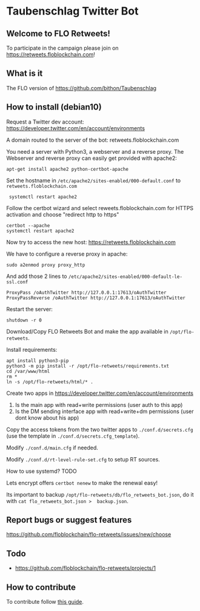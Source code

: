 # Taubenschlag Twitter Bot
## Welcome to FLO Retweets! 
To participate in the campaign please join on https://retweets.floblockchain.com!
## What is it
The FLO version of https://github.com/bithon/Taubenschlag
## How to install (debian10)
Request a Twitter dev account: https://developer.twitter.com/en/account/environments

A domain routed to the server of the bot: retweets.floblockchain.com

You need a server with Python3, a webserver and a reverse proxy. The Webserver and reverse proxy can easily get provided with apache2:
```
apt-get install apache2 python-certbot-apache
```
Set the hostname in `/etc/apache2/sites-enabled/000-default.conf` to `retweets.floblockchain.com`
```
 systemctl restart apache2
```
Follow the certbot wizard and select reweets.floblockchain.com for HTTPS activation and choose "redirect http to https"
```
certbot --apache
systemctl restart apache2
```
Now try to access the new host: https://retweets.floblockchain.com

We have to configure a reverse proxy in apache:
```
sudo a2enmod proxy proxy_http
```
And add those 2 lines to `/etc/apache2/sites-enabled/000-default-le-ssl.conf`
```
ProxyPass /oAuthTwitter http://127.0.0.1:17613/oAuthTwitter
ProxyPassReverse /oAuthTwitter http://127.0.0.1:17613/oAuthTwitter
```
Restart the server:
```
shutdown -r 0
```
Download/Copy FLO Retweets Bot and make the app available in `/opt/flo-retweets`.

Install requirements:
```
apt install python3-pip
python3 -m pip install -r /opt/flo-retweets/requirements.txt
cd /var/www/html 
rm *
ln -s /opt/flo-retweets/html/* .
```
Create two apps in https://developer.twitter.com/en/account/environments
1. Is the main app with read+write permissions (user auth to this app)
2. Is the DM sending interface app with read+write+dm permissions (user dont know about his app)

Copy the access tokens from the two twitter apps to `./conf.d/secrets.cfg` (use the template in 
`./conf.d/secrets.cfg_template`).

Modify `./conf.d/main.cfg` if needed.

Modify `./conf.d/rt-level-rule-set.cfg` to setup RT sources.

How to use systemd? TODO

Lets encrypt offers `certbot nenew` to make the renewal easy!

Its important to backup `/opt/flo-retweets/db/flo_retweets_bot.json`, do it with `cat flo_retweets_bot.json > 
backup.json`.

## Report bugs or suggest features
https://github.com/floblockchain/flo-retweets/issues/new/choose
## Todo
- https://github.com/floblockchain/flo-retweets/projects/1
## How to contribute
To contribute follow 
[this guide](https://github.com/floblockchain/flo-retweets/blob/master/CONTRIBUTING.md).
